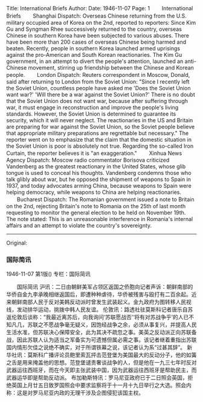 Title: International Briefs
Author:
Date: 1946-11-07
Page: 1
　　International Briefs
　　Shanghai Dispatch: Overseas Chinese returning from the U.S. military occupied area of Korea on the 2nd, reported to reporters: Since Kim Gu and Syngman Rhee successively returned to the country, overseas Chinese in southern Korea have been subjected to various abuses. There have been more than 200 cases of overseas Chinese being harmed and beaten. Recently, people in southern Korea launched armed uprisings against the pro-American and South Korean reactionaries. The Kim Gu government, in an attempt to divert the people's attention, launched an anti-Chinese movement, stirring up friendship between the Chinese and Korean people.
　　London Dispatch: Reuters correspondent in Moscow, Donald, said after returning to London from the Soviet Union: "Since I recently left the Soviet Union, countless people have asked me 'Does the Soviet Union want war?' 'Will there be a war against the Soviet Union?' There is no doubt that the Soviet Union does not want war, because after suffering through war, it must engage in reconstruction and improve the people's living standards. However, the Soviet Union is determined to guarantee its security, which it will never neglect. The reactionaries in the US and Britain are preparing for war against the Soviet Union, so the Soviet people believe that appropriate military preparations are regrettable but necessary." The reporter went on to emphasize that the claim that the domestic situation in the Soviet Union is poor is absolutely not true. Regarding the so-called Iron Curtain, the reporter believes it is "an exaggeration."
　　Xinhua News Agency Dispatch: Moscow radio commentator Borisova criticized Vandenberg as the greatest reactionary in the United States, whose glib tongue is used to conceal his thoughts. Vandenberg condemns those who talk glibly about war, but he opposed the shipment of weapons to Spain in 1937, and today advocates arming China, because weapons to Spain were helping democracy, while weapons to China are helping reactionaries.
　　Bucharest Dispatch: The Romanian government issued a note to Britain on the 2nd, rejecting Britain's note to Romania on the 25th of last month requesting to monitor the general election to be held on November 19th. The note stated: This is an unreasonable interference in Romania's internal affairs and an attempt to violate the country's sovereignty.



<hr /> 

Original: 


### 国际简讯

1946-11-07
第1版()
专栏：国际简讯

　　国际简讯
    沪讯：二日由朝鲜美军占领区返国之侨胞向记者声诉：朝鲜南部的华侨自金九李承晚相继返国后，即遭种种虐待，华侨被残害与殴打有二百余起。近来朝鲜南部人民于反对美韩反动派时曾发生武装起义。金九政府为图转移人民视线，发动排华运动，挑拨中韩人民友谊。
    伦敦讯：路透社驻莫斯科记者唐乐自苏返伦敦后谈称：“我最近离苏后，向我询问‘苏联愿战否’‘将有对苏战争乎’的人已不知凡几，苏联之不愿战争毫无疑义，因饱经战争之余，必须从事复兴，并提高人民生活水准，但苏联决心保障安全，此为其决不疏忽之事。美英之反动派正向苏联备战，因此苏联人认为适当之军备实为可遗憾但属必需之事。该记者继着重指出苏联国内情形欠佳之说绝不确实，对于所谓铁幕之说，该记者认为系“过甚其辞”。
    新华社讯：莫斯科广播评论员鲍里索瓦抨击范登堡为美国最大的反动分子，他的如簧之舌是用来掩盖他的思想。范登堡谴责奢谈战争的人，但是他在一九三七年时反对武器运往西班牙，而在今天即主张武装中国，因为武器运往西班牙是帮助民主，而武器运华即是帮助反动派。
    布加勒斯特讯：罗马尼亚政府已于二日照会英国，拒绝英国上月廿五日致罗国照会中要求监察将于十一月十九日举行之大选。照会内称：这是对罗马尼亚内政的无理干涉及企图侵犯该国主权。
